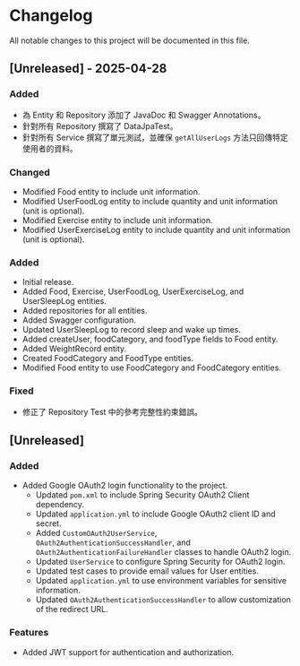 # Changelog

All notable changes to this project will be documented in this file.

## [Unreleased] - 2025-04-28

### Added

*   為 Entity 和 Repository 添加了 JavaDoc 和 Swagger Annotations。
*   針對所有 Repository 撰寫了 DataJpaTest。
*   針對所有 Service 撰寫了單元測試，並確保 `getAllUserLogs` 方法只回傳特定使用者的資料。

### Changed

*   Modified Food entity to include unit information.
*   Modified UserFoodLog entity to include quantity and unit information (unit is optional).
*   Modified Exercise entity to include unit information.
*   Modified UserExerciseLog entity to include quantity and unit information (unit is optional).

### Added

*   Initial release.
*   Added Food, Exercise, UserFoodLog, UserExerciseLog, and UserSleepLog entities.
*   Added repositories for all entities.
*   Added Swagger configuration.
*   Updated UserSleepLog to record sleep and wake up times.
*   Added createUser, foodCategory, and foodType fields to Food entity.
*   Added WeightRecord entity.
*   Created FoodCategory and FoodType entities.
*   Modified Food entity to use FoodCategory and FoodCategory entities.

### Fixed

*   修正了 Repository Test 中的參考完整性約束錯誤。

## [Unreleased]

### Added
- Added Google OAuth2 login functionality to the project.
  - Updated `pom.xml` to include Spring Security OAuth2 Client dependency.
  - Updated `application.yml` to include Google OAuth2 client ID and secret.
  - Added `CustomOAuth2UserService`, `OAuth2AuthenticationSuccessHandler`, and `OAuth2AuthenticationFailureHandler` classes to handle OAuth2 login.
  - Updated `UserService` to configure Spring Security for OAuth2 login.
  - Updated test cases to provide email values for User entities.
  - Updated `application.yml` to use environment variables for sensitive information.
  - Updated `OAuth2AuthenticationSuccessHandler` to allow customization of the redirect URL.

### Features
- Added JWT support for authentication and authorization.
